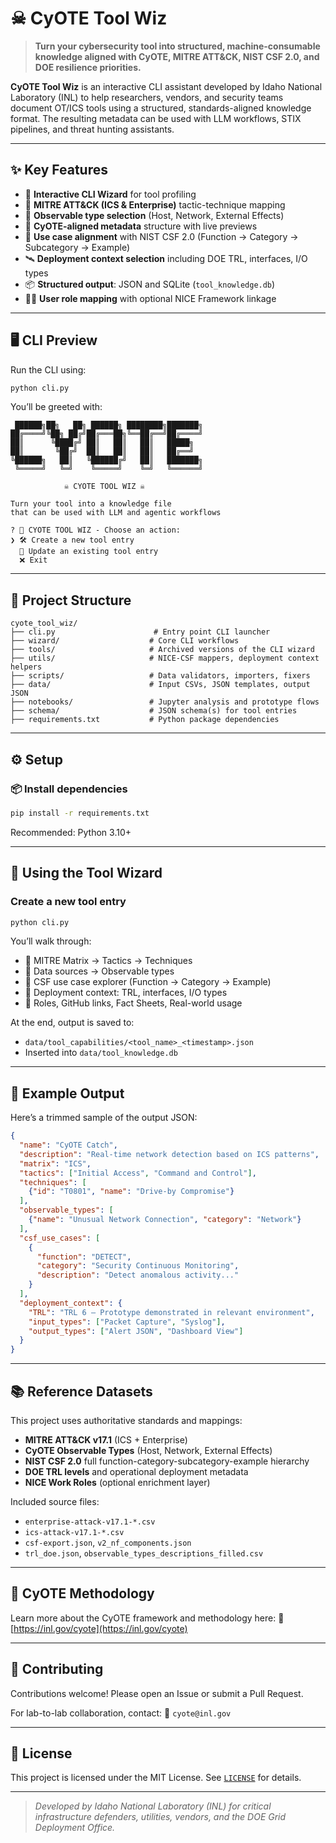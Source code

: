# ☠ CyOTE Tool Wiz

> **Turn your cybersecurity tool into structured, machine-consumable knowledge aligned with CyOTE, MITRE ATT&CK, NIST CSF 2.0, and DOE resilience priorities.**

**CyOTE Tool Wiz** is an interactive CLI assistant developed by Idaho National Laboratory (INL) to help researchers, vendors, and security teams document OT/ICS tools using a structured, standards-aligned knowledge format. The resulting metadata can be used with LLM workflows, STIX pipelines, and threat hunting assistants.

---

## ✨ Key Features

- 🧭 **Interactive CLI Wizard** for tool profiling
- 🧠 **MITRE ATT&CK (ICS & Enterprise)** tactic-technique mapping
- 📡 **Observable type selection** (Host, Network, External Effects)
- 🧾 **CyOTE-aligned metadata** structure with live previews
- 🧰 **Use case alignment** with NIST CSF 2.0 (Function → Category → Subcategory → Example)
- 🛰 **Deployment context selection** including DOE TRL, interfaces, I/O types
- 📦 **Structured output**: JSON and SQLite (`tool_knowledge.db`)
- 🧑‍💼 **User role mapping** with optional NICE Framework linkage

---

## 🖥️ CLI Preview

Run the CLI using:

```bash
python cli.py
````

You’ll be greeted with:

```
 ██████╗██╗   ██╗ ██████╗ ████████╗███████╗
██╔════╝╚██╗ ██╔╝██╔═══██╗╚══██╔══╝██╔════╝
██║      ╚████╔╝ ██║   ██║   ██║   █████╗
██║       ╚██╔╝  ██║   ██║   ██║   ██╔══╝
╚██████╗   ██║   ╚██████╔╝   ██║   ███████╗
 ╚═════╝   ╚═╝    ╚═════╝    ╚═╝   ╚══════╝

            ☠ CYOTE TOOL WIZ ☠

Turn your tool into a knowledge file
that can be used with LLM and agentic workflows

? 🔧 CYOTE TOOL WIZ - Choose an action:
❯ 🛠 Create a new tool entry
  🔁 Update an existing tool entry
  ❌ Exit
```

---

## 📂 Project Structure

```
cyote_tool_wiz/
├── cli.py                      # Entry point CLI launcher
├── wizard/                    # Core CLI workflows
├── tools/                     # Archived versions of the CLI wizard
├── utils/                     # NICE-CSF mappers, deployment context helpers
├── scripts/                   # Data validators, importers, fixers
├── data/                      # Input CSVs, JSON templates, output JSON
├── notebooks/                 # Jupyter analysis and prototype flows
├── schema/                    # JSON schema(s) for tool entries
├── requirements.txt           # Python package dependencies
```

---

## ⚙️ Setup

### 📦 Install dependencies

```bash
pip install -r requirements.txt
```

Recommended: Python 3.10+

---

## 🚀 Using the Tool Wizard

### Create a new tool entry

```bash
python cli.py
```

You’ll walk through:

* 🔐 MITRE Matrix → Tactics → Techniques
* 💾 Data sources → Observable types
* 🧭 CSF use case explorer (Function → Category → Example)
* 📡 Deployment context: TRL, interfaces, I/O types
* 🧠 Roles, GitHub links, Fact Sheets, Real-world usage

At the end, output is saved to:

* `data/tool_capabilities/<tool_name>_<timestamp>.json`
* Inserted into `data/tool_knowledge.db`

---

## 🧪 Example Output

Here’s a trimmed sample of the output JSON:

```json
{
  "name": "CyOTE Catch",
  "description": "Real-time network detection based on ICS patterns",
  "matrix": "ICS",
  "tactics": ["Initial Access", "Command and Control"],
  "techniques": [
    {"id": "T0801", "name": "Drive-by Compromise"}
  ],
  "observable_types": [
    {"name": "Unusual Network Connection", "category": "Network"}
  ],
  "csf_use_cases": [
    {
      "function": "DETECT",
      "category": "Security Continuous Monitoring",
      "description": "Detect anomalous activity..."
    }
  ],
  "deployment_context": {
    "TRL": "TRL 6 – Prototype demonstrated in relevant environment",
    "input_types": ["Packet Capture", "Syslog"],
    "output_types": ["Alert JSON", "Dashboard View"]
  }
}
```

---

## 📚 Reference Datasets

This project uses authoritative standards and mappings:

* **MITRE ATT\&CK v17.1** (ICS + Enterprise)
* **CyOTE Observable Types** (Host, Network, External Effects)
* **NIST CSF 2.0** full function-category-subcategory-example hierarchy
* **DOE TRL levels** and operational deployment metadata
* **NICE Work Roles** (optional enrichment layer)

Included source files:

* `enterprise-attack-v17.1-*.csv`
* `ics-attack-v17.1-*.csv`
* `csf-export.json`, `v2_nf_components.json`
* `trl_doe.json`, `observable_types_descriptions_filled.csv`

---

## 🧠 CyOTE Methodology

Learn more about the CyOTE framework and methodology here:
🔗 [https://inl.gov/cyote](https://inl.gov/cyote)

---

## 🤝 Contributing

Contributions welcome!
Please open an Issue or submit a Pull Request.

For lab-to-lab collaboration, contact:
📧 `cyote@inl.gov`

---

## 📜 License

This project is licensed under the MIT License.
See [`LICENSE`](LICENSE) for details.

---

> *Developed by Idaho National Laboratory (INL) for critical infrastructure defenders, utilities, vendors, and the DOE Grid Deployment Office.*



